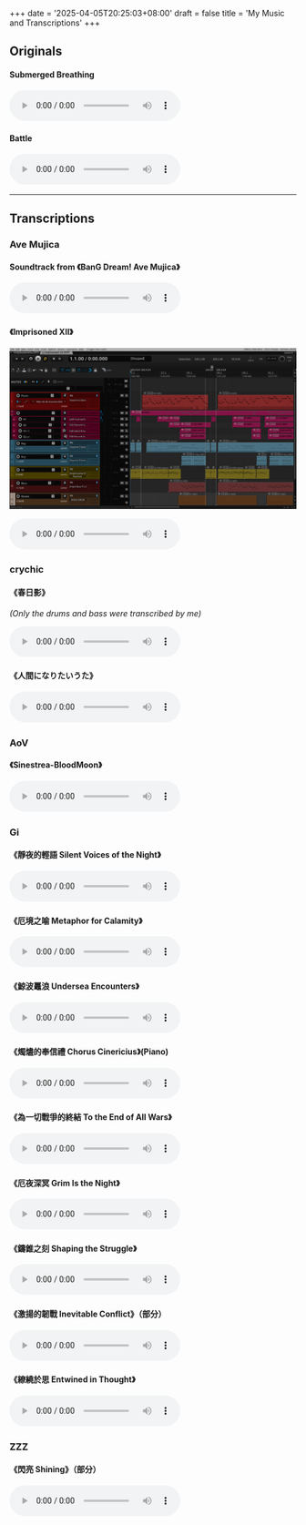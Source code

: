 +++
date = '2025-04-05T20:25:03+08:00'
draft = false
title = 'My Music and Transcriptions'
+++

## Originals


#### Submerged Breathing
<audio controls>
  <source src="/media/momo/f idea 2 e 4.mp3" type="audio/mpeg">
</audio>

#### Battle
<audio controls>
  <source src="/media/momo/idea 12 1107 imp.wav" type="audio/mpeg">
</audio>




---

## Transcriptions

### **Ave Mujica**

#### Soundtrack from 《BanG Dream! Ave Mujica》
<audio controls>
  <source src="/media/mujica/Ave Mujica PV M v6.mp3" type="audio/mpeg">
</audio>


#### 《Imprisoned XII》
![](./img/2025-04-06-221543_hyprshot.png)

<audio controls>
  <source src="/media/mujica/Imprisoned XII 0406.mp3" type="audio/mpeg">
</audio>


### **crychic**

#### 《春日影》
*(Only the drums and bass were transcribed by me)*

<audio controls>
  <source src="/media/crychic/春日影.mp3" type="audio/mpeg">
</audio>

#### 《人間になりたいうた》

<audio controls>
  <source src="/media/crychic/人間になりたいうた m.mp3" type="audio/mpeg">
</audio>



### **AoV**

#### 《Sinestrea-BloodMoon》
<audio controls>
  <source src="/media/aov/Sinestrea-BloodMoon 1103.mp3" type="audio/mpeg">
</audio>


### **Gi**


#### 《靜夜的輕語 Silent Voices of the Night》
<audio controls>
  <source src="/media/gi/natlan1 Silent Voices of the Night.mp3" type="audio/mpeg">
</audio>



#### 《厄境之喻 Metaphor for Calamity》
<audio controls>
  <source src="/media/gi/Il Capitano Metaphor for Calamity.mp3" type="audio/mpeg">
</audio>


#### 《鯨波鼉浪 Undersea Encounters》
<audio controls>
  <source src="/media/gi/Undersea Encounters 0311.mp3" type="audio/mpeg">
</audio>


#### 《燭燼的奉信禮 Chorus Cinericius》(Piano)
<audio controls>
  <source src="/media/gi/Chorus Cinericius Piano.mp3" type="audio/mpeg">
</audio>


#### 《為一切戰爭的終結 To the End of All Wars》
<audio controls>
  <source src="/media/gi/natlan main theme battle 0311.mp3" type="audio/mpeg">
</audio>


#### 《厄夜深冥 Grim Is the Night》
<audio controls>
  <source src="/media/gi/Grim Is the Night.mp3" type="audio/mpeg">
</audio>


#### 《鑄錐之刻 Shaping the Struggle》
<audio controls>
  <source src="/media/gi/Shaping the Struggle 0311.mp3" type="audio/mpeg">
</audio>

#### 《激揚的韌戰 Inevitable Conflict》（部分）
<audio controls>
  <source src="/media/gi/Inevitable Conflict 250113.mp3" type="audio/mpeg">
</audio>

#### 《繚繞於思 Entwined in Thought》
<audio controls>
  <source src="/media/gi/mizuki 0325.mp3" type="audio/mpeg">
</audio>

### **ZZZ**

#### 《閃亮 Shining》（部分）
<audio controls>
  <source src="/media/zzz/閃亮_M 0311-3.mp3" type="audio/mpeg">
</audio>



